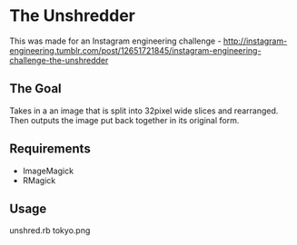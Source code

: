 # The Unshredder

This was made for an Instagram engineering challenge - http://instagram-engineering.tumblr.com/post/12651721845/instagram-engineering-challenge-the-unshredder

## The Goal

Takes in a an image that is split into 32pixel wide slices and rearranged. Then outputs the image put back together in its original form.

## Requirements

* ImageMagick
* RMagick

## Usage

unshred.rb tokyo.png